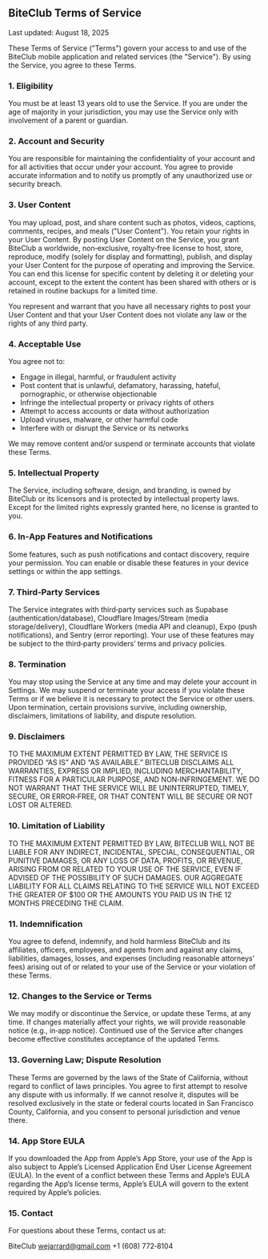 ## BiteClub Terms of Service

Last updated: August 18, 2025

These Terms of Service ("Terms") govern your access to and use of the BiteClub mobile application and related services (the "Service"). By using the Service, you agree to these Terms.

### 1. Eligibility

You must be at least 13 years old to use the Service. If you are under the age of majority in your jurisdiction, you may use the Service only with involvement of a parent or guardian.

### 2. Account and Security

You are responsible for maintaining the confidentiality of your account and for all activities that occur under your account. You agree to provide accurate information and to notify us promptly of any unauthorized use or security breach.

### 3. User Content

You may upload, post, and share content such as photos, videos, captions, comments, recipes, and meals ("User Content"). You retain your rights in your User Content. By posting User Content on the Service, you grant BiteClub a worldwide, non‑exclusive, royalty‑free license to host, store, reproduce, modify (solely for display and formatting), publish, and display your User Content for the purpose of operating and improving the Service. You can end this license for specific content by deleting it or deleting your account, except to the extent the content has been shared with others or is retained in routine backups for a limited time.

You represent and warrant that you have all necessary rights to post your User Content and that your User Content does not violate any law or the rights of any third party.

### 4. Acceptable Use

You agree not to:

- Engage in illegal, harmful, or fraudulent activity
- Post content that is unlawful, defamatory, harassing, hateful, pornographic, or otherwise objectionable
- Infringe the intellectual property or privacy rights of others
- Attempt to access accounts or data without authorization
- Upload viruses, malware, or other harmful code
- Interfere with or disrupt the Service or its networks

We may remove content and/or suspend or terminate accounts that violate these Terms.

### 5. Intellectual Property

The Service, including software, design, and branding, is owned by BiteClub or its licensors and is protected by intellectual property laws. Except for the limited rights expressly granted here, no license is granted to you.

### 6. In‑App Features and Notifications

Some features, such as push notifications and contact discovery, require your permission. You can enable or disable these features in your device settings or within the app settings.

### 7. Third‑Party Services

The Service integrates with third‑party services such as Supabase (authentication/database), Cloudflare Images/Stream (media storage/delivery), Cloudflare Workers (media API and cleanup), Expo (push notifications), and Sentry (error reporting). Your use of these features may be subject to the third‑party providers’ terms and privacy policies.

### 8. Termination

You may stop using the Service at any time and may delete your account in Settings. We may suspend or terminate your access if you violate these Terms or if we believe it is necessary to protect the Service or other users. Upon termination, certain provisions survive, including ownership, disclaimers, limitations of liability, and dispute resolution.

### 9. Disclaimers

TO THE MAXIMUM EXTENT PERMITTED BY LAW, THE SERVICE IS PROVIDED “AS IS” AND “AS AVAILABLE.” BITECLUB DISCLAIMS ALL WARRANTIES, EXPRESS OR IMPLIED, INCLUDING MERCHANTABILITY, FITNESS FOR A PARTICULAR PURPOSE, AND NON‑INFRINGEMENT. WE DO NOT WARRANT THAT THE SERVICE WILL BE UNINTERRUPTED, TIMELY, SECURE, OR ERROR‑FREE, OR THAT CONTENT WILL BE SECURE OR NOT LOST OR ALTERED.

### 10. Limitation of Liability

TO THE MAXIMUM EXTENT PERMITTED BY LAW, BITECLUB WILL NOT BE LIABLE FOR ANY INDIRECT, INCIDENTAL, SPECIAL, CONSEQUENTIAL, OR PUNITIVE DAMAGES, OR ANY LOSS OF DATA, PROFITS, OR REVENUE, ARISING FROM OR RELATED TO YOUR USE OF THE SERVICE, EVEN IF ADVISED OF THE POSSIBILITY OF SUCH DAMAGES. OUR AGGREGATE LIABILITY FOR ALL CLAIMS RELATING TO THE SERVICE WILL NOT EXCEED THE GREATER OF $100 OR THE AMOUNTS YOU PAID US IN THE 12 MONTHS PRECEDING THE CLAIM.

### 11. Indemnification

You agree to defend, indemnify, and hold harmless BiteClub and its affiliates, officers, employees, and agents from and against any claims, liabilities, damages, losses, and expenses (including reasonable attorneys’ fees) arising out of or related to your use of the Service or your violation of these Terms.

### 12. Changes to the Service or Terms

We may modify or discontinue the Service, or update these Terms, at any time. If changes materially affect your rights, we will provide reasonable notice (e.g., in‑app notice). Continued use of the Service after changes become effective constitutes acceptance of the updated Terms.

### 13. Governing Law; Dispute Resolution

These Terms are governed by the laws of the State of California, without regard to conflict of laws principles. You agree to first attempt to resolve any dispute with us informally. If we cannot resolve it, disputes will be resolved exclusively in the state or federal courts located in San Francisco County, California, and you consent to personal jurisdiction and venue there.

### 14. App Store EULA

If you downloaded the App from Apple’s App Store, your use of the App is also subject to Apple’s Licensed Application End User License Agreement (EULA). In the event of a conflict between these Terms and Apple’s EULA regarding the App’s license terms, Apple’s EULA will govern to the extent required by Apple’s policies.

### 15. Contact

For questions about these Terms, contact us at:

BiteClub
wejarrard@gmail.com
+1 (608) 772‑8104


